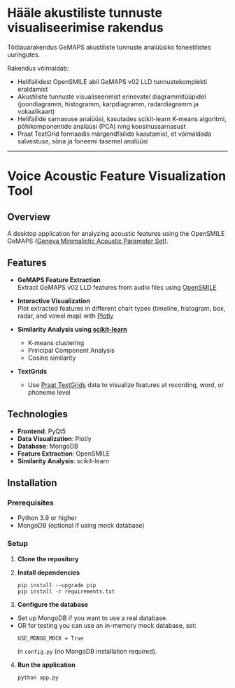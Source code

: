 # Hääle akustiliste tunnuste visualiseerimise rakendus

Töölauarakendus GeMAPS akustiliste tunnuste analüüsiks foneetilistes uuringutes.

Rakendus võimaldab:
- Helifailidest OpenSMILE abil GeMAPS v02 LLD tunnustekomplekti eraldamist  
- Akustiliste tunnuste visualiseerimist erinevatel diagrammitüüpidel (joondiagramm, histogramm, karpdiagramm, radardiagramm ja vokaalikaart)  
- Helifailide sarnasuse analüüsi, kasutades scikit-learn K-means algoritmi, põhikomponentide analüüsi (PCA) ning koosinussarnasust  
- Praat TextGrid formaadis märgendfailide kasutamist, et võimaldada salvestuse, sõna ja foneemi tasemel analüüsi  

------------------------------------------------------------------------------

# Voice Acoustic Feature Visualization Tool

## Overview

A desktop application for analyzing acoustic features using the OpenSMILE GeMAPS ([Geneva Minimalistic Acoustic Parameter Set](https://ieeexplore.ieee.org/document/7160715?arnumber=7160715&filter%3DAND(p_IS_Number:5520654)=)).
## Features

- **GeMAPS Feature Extraction**  
  Extract GeMAPS v02 LLD features from audio files using [OpenSMILE](https://github.com/audeering/opensmile)

- **Interactive Visualization**  
  Plot extracted features in different chart types (timeline, histogram, box, radar, and vowel map) with [Plotly](https://github.com/plotly/plotly.py)

- **Similarity Analysis using [scikit-learn](https://github.com/scikit-learn/scikit-learn)**  
  - K-means clustering  
  - Principal Component Analysis
  - Cosine similarity  

- **TextGrids**  
  - Use [Praat TextGrids](https://www.fon.hum.uva.nl/praat/manual/TextGrid.html) data to visualize features at recording, word, or phoneme level

## Technologies

- **Frontend**: PyQt5
- **Data Visualization**: Plotly
- **Database**: MongoDB
- **Feature Extraction**: OpenSMILE
- **Similarity Analysis**: scikit-learn

## Installation

### Prerequisites

- Python 3.9 or higher  
- MongoDB (optional if using mock database)

### Setup

1. **Clone the repository**  

2. **Install dependencies**
   ```
   pip install --upgrade pip
   pip install -r requirements.txt
   ```

3. **Configure the database**
* Set up MongoDB if you want to use a real database.
* OR for testing you can use an in-memory mock database, set:
     ```
    USE_MONGO_MOCK = True
    ```
    in `config.py` (no MongoDB installation required).

4. **Run the application**
   ```
   python app.py
   ```